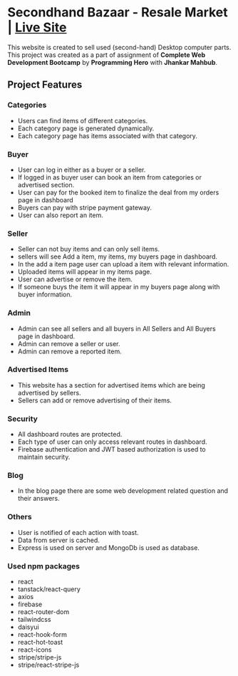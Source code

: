 # Secondhand Bazaar - Resale Market | [Live Site](https://secondhand-bazaar.web.app/)

This website is created to sell used (second-hand) Desktop computer parts. This project was created as a part of assignment of **Complete Web Development Bootcamp** by **Programming Hero** with **Jhankar Mahbub**. 

## Project Features

### Categories
* Users can find items of different categories.
* Each category page is generated dynamically.
* Each category page has items associated with that category.

### Buyer
* User can log in either as a buyer or a seller.
* If logged in as buyer user can book an item from categories or advertised section.
* User can pay for the booked item to finalize the deal from my orders page in dashboard
* Buyers can pay with stripe payment gateway.
* User can also report an item.

### Seller
* Seller can not buy items and can only sell items.
* sellers will see Add a item, my items, my buyers page in dashboard.
* In the add a item page user can upload a item with relevant information.
* Uploaded items will appear in my items page.
* User can advertise or remove the item.
* If someone buys the item it will appear in my buyers page along with buyer information.

### Admin
* Admin can see all sellers and all buyers in All Sellers and All Buyers page in dashboard.
* Admin can remove a seller or user.
* Admin can remove a reported item.

### Advertised Items
* This website has a section for advertised items which are being advertised by sellers.
* Sellers can add or remove advertising of their items.

### Security
* All dashboard routes are protected.
* Each type of user can only access relevant routes in dashboard.
* Firebase authentication and JWT based authorization is used to maintain security.

### Blog
* In the blog page there are some web development related question and their answers.

### Others
* User is notified of each action with toast.
* Data from server is cached.
* Express is used on server and MongoDb is used as database.

### Used npm packages
* react
* tanstack/react-query
* axios
* firebase
* react-router-dom
* tailwindcss
* daisyui
* react-hook-form
* react-hot-toast
* react-icons
* stripe/stripe-js
* stripe/react-stripe-js
